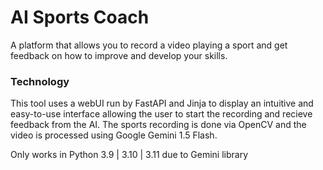 # AI Sports Coach

A platform that allows you to record a video playing a sport and get feedback on how to improve and develop your skills.

### Technology
This tool uses a webUI run by FastAPI and Jinja to display an intuitive and easy-to-use interface allowing the user to start the recording and recieve feedback from the AI. The sports recording is done via OpenCV and the video is processed using Google Gemini 1.5 Flash.

Only works in Python 3.9 | 3.10 | 3.11 due to Gemini library